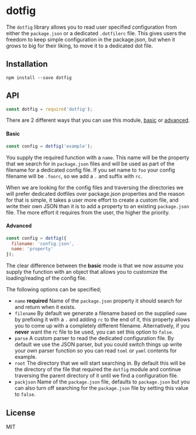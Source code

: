 # dotfig

The `dotfig` library allows you to read user specified configuration from either
the `package.json` or a dedicated `.dotfilerc` file. This gives users the freedom
to keep simple configuration in the package.json, but when it grows to big for
their liking, to move it to a dedicated dot file.

## Installation

```
npm install --save dotfig
```

## API

```js
const dotfig = require('dotfig');
```

There are 2 different ways that you can use this module, [basic](#basic) or
[advanced](#advanced).

#### Basic

```js
const config = dotfig('example');
```

You supply the required function with a `name`. This name will be the property
that we search for in `package.json` files and will be used as part of the
filename for a dedicated config file. If you set name to `foo` your config
filename will be `.foorc`, so we add a `.` and suffix with `rc`.

When we are looking for the config files and traversing the directories we
will prefer dedicated dotfiles over package.json properties and the reason for
that is simple, it takes a user more effort to create a custom file, and write
their own JSON than it is to add a property to an existing `package.json` file.
The more effort it requires from the user, the higher the priority.

#### Advanced

```js
const config = dotfig({
  filename: 'config.json',
  name: 'property'
});
```

The clear difference between the **basic** mode is that we now assume you supply
the function with an object that allows you to customize the loading/reading of
the config file.

The following options can be specified;

- `name` **required** Name of the `package.json` property it should search for
  and return when it exists.
- `filename` By default we generate a filename based on the supplied `name` by
  prefixing it with a `.` and adding `rc` to the end of it, this property allows
  you to come up with a completely different filename. Alternatively, if you
  **never** want the rc file to be used, you can set this option to `false`.
- `parse` A custom parser to read the dedicated configuration file. By default
  we use the JSON parser, but you could switch things up write your own parser
  function so you can read `toml` or `yaml` contents for example.
- `root` The directory that we will start searching in. By default this will be
  the directory of the file that required the `dotfig` module and continue
  traversing the parent directory of it until we find a configuration file.
- `packjson` Name of the `package.json` file, defaults to `package.json` but
  you can also turn off searching for the `package.json` file by setting this
  value to `false`.

## License

MIT

